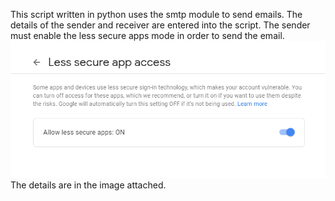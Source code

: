 This script written in python uses the smtp module to send emails.
The details of the sender and receiver are entered into the script.
The sender must enable the less secure apps mode in order to send the email.
![lesssecure](send_emails.jpg)
The details are in the image attached.
